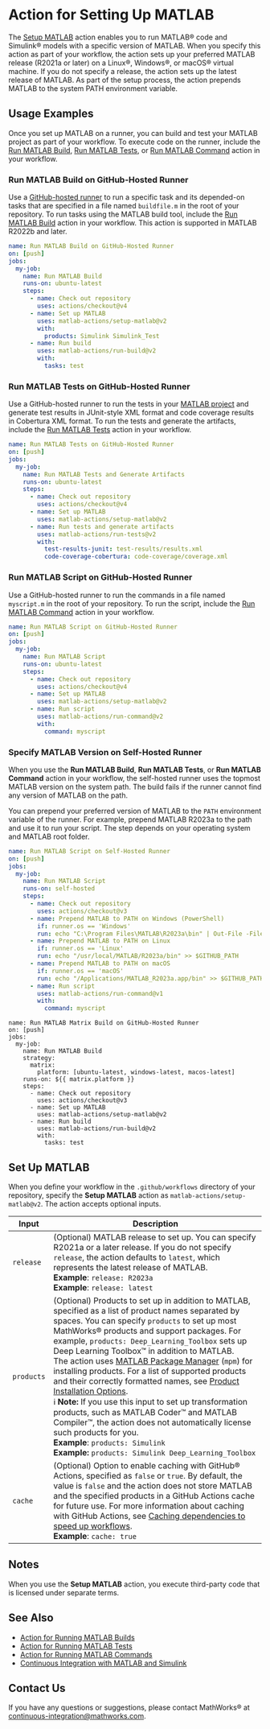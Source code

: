 # Action for Setting Up MATLAB

The [Setup MATLAB](#set-up-matlab) action enables you to run MATLAB&reg; code and Simulink&reg; models with a specific version of MATLAB. When you specify this action as part of your workflow, the action sets up your preferred MATLAB release (R2021a or later) on a Linux&reg;, Windows&reg;, or macOS&reg; virtual machine. If you do not specify a release, the action sets up the latest release of MATLAB. As part of the setup process, the action prepends MATLAB to the system PATH environment variable.

## Usage Examples
Once you set up MATLAB on a runner, you can build and test your MATLAB project as part of your workflow. To execute code on the runner, include the [Run MATLAB Build](https://github.com/matlab-actions/run-build/), [Run MATLAB Tests](https://github.com/matlab-actions/run-tests/), or [Run MATLAB Command](https://github.com/matlab-actions/run-command/) action in your workflow.

### Run MATLAB Build on GitHub-Hosted Runner
Use a [GitHub-hosted runner](https://docs.github.com/en/actions/hosting-your-own-runners/managing-self-hosted-runners/about-self-hosted-runners) to run a specific task and its depended-on tasks that are specified in a file named `buildfile.m` in the root of your repository. To run tasks using the MATLAB build tool, include the [Run MATLAB Build](https://github.com/matlab-actions/run-build/) action in your workflow. This action is supported in MATLAB R2022b and later.

```yaml
name: Run MATLAB Build on GitHub-Hosted Runner
on: [push]
jobs:
  my-job:
    name: Run MATLAB Build
    runs-on: ubuntu-latest
    steps:
      - name: Check out repository
        uses: actions/checkout@v4
      - name: Set up MATLAB
        uses: matlab-actions/setup-matlab@v2
        with:
          products: Simulink Simulink_Test
      - name: Run build
        uses: matlab-actions/run-build@v2
        with:
          tasks: test
```

### Run MATLAB Tests on GitHub-Hosted Runner
Use a GitHub-hosted runner to run the tests in your [MATLAB project](https://www.mathworks.com/help/matlab/projects.html) and generate test results in JUnit-style XML format and code coverage results in Cobertura XML format. To run the tests and generate the artifacts, include the [Run MATLAB Tests](https://github.com/matlab-actions/run-tests/) action in your workflow.

```yaml
name: Run MATLAB Tests on GitHub-Hosted Runner
on: [push]
jobs:
  my-job:
    name: Run MATLAB Tests and Generate Artifacts
    runs-on: ubuntu-latest
    steps:
      - name: Check out repository
        uses: actions/checkout@v4
      - name: Set up MATLAB
        uses: matlab-actions/setup-matlab@v2
      - name: Run tests and generate artifacts
        uses: matlab-actions/run-tests@v2
        with:
          test-results-junit: test-results/results.xml
          code-coverage-cobertura: code-coverage/coverage.xml
```

### Run MATLAB Script on GitHub-Hosted Runner
Use a GitHub-hosted runner to run the commands in a file named `myscript.m` in the root of your repository. To run the script, include the [Run MATLAB Command](https://github.com/matlab-actions/run-command/) action in your workflow.

```yaml
name: Run MATLAB Script on GitHub-Hosted Runner
on: [push]
jobs:
  my-job:
    name: Run MATLAB Script
    runs-on: ubuntu-latest
    steps:
      - name: Check out repository
        uses: actions/checkout@v4
      - name: Set up MATLAB
        uses: matlab-actions/setup-matlab@v2
      - name: Run script
        uses: matlab-actions/run-command@v2
        with:
          command: myscript
```

### Specify MATLAB Version on Self-Hosted Runner
When you use the **Run MATLAB Build**, **Run MATLAB Tests**, or **Run MATLAB Command** action in your workflow, the self-hosted runner uses the topmost MATLAB version on the system path. The build fails if the runner cannot find any version of MATLAB on the path.

You can prepend your preferred version of MATLAB to the `PATH` environment variable of the runner. For example, prepend MATLAB R2023a to the path and use it to run your script. The step depends on your operating system and MATLAB root folder.

```YAML
name: Run MATLAB Script on Self-Hosted Runner
on: [push]
jobs:
  my-job:
    name: Run MATLAB Script
    runs-on: self-hosted
    steps:
      - name: Check out repository
        uses: actions/checkout@v3 
      - name: Prepend MATLAB to PATH on Windows (PowerShell)
        if: runner.os == 'Windows'
        run: echo "C:\Program Files\MATLAB\R2023a\bin" | Out-File -FilePath $env:GITHUB_PATH -Encoding utf8 -Append     
      - name: Prepend MATLAB to PATH on Linux
        if: runner.os == 'Linux'
        run: echo "/usr/local/MATLAB/R2023a/bin" >> $GITHUB_PATH
      - name: Prepend MATLAB to PATH on macOS
        if: runner.os == 'macOS'
        run: echo "/Applications/MATLAB_R2023a.app/bin" >> $GITHUB_PATH
      - name: Run script
        uses: matlab-actions/run-command@v1
        with:
          command: myscript
```

```
name: Run MATLAB Matrix Build on GitHub-Hosted Runner
on: [push]
jobs:
  my-job:
    name: Run MATLAB Build
    strategy:
      matrix:
        platform: [ubuntu-latest, windows-latest, macos-latest]
    runs-on: ${{ matrix.platform }}
    steps:
      - name: Check out repository
        uses: actions/checkout@v3
      - name: Set up MATLAB
        uses: matlab-actions/setup-matlab@v2
      - name: Run build
        uses: matlab-actions/run-build@v2
        with:
          tasks: test
```


## Set Up MATLAB
When you define your workflow in the `.github/workflows` directory of your repository, specify the **Setup MATLAB** action as `matlab-actions/setup-matlab@v2`. The action accepts optional inputs.

| Input     | Description |
|-----------|-------------|
| `release` | (Optional) MATLAB release to set up. You can specify R2021a or a later release. If you do not specify `release`, the action defaults to `latest`, which represents the latest release of MATLAB.<br/>**Example**: `release: R2023a`<br/>**Example**: `release: latest`
| `products` | (Optional) Products to set up in addition to MATLAB, specified as a list of product names separated by spaces. You can specify `products` to set up most MathWorks&reg; products and support packages. For example, `products: Deep_Learning_Toolbox` sets up Deep Learning Toolbox&trade; in addition to MATLAB.</br> The action uses [MATLAB Package Manager](https://github.com/mathworks-ref-arch/matlab-dockerfile/blob/main/MPM.md) (`mpm`) for installing products. For a list of supported products and their correctly formatted names, see [Product Installation Options](https://github.com/mathworks-ref-arch/matlab-dockerfile/blob/main/MPM.md#product-installation-options).</br> :information_source: **Note:** If you use this input to set up transformation products, such as MATLAB Coder&trade; and MATLAB Compiler&trade;, the action does not automatically license such products for you.<br/> **Example**: `products: Simulink`</br>**Example:** `products: Simulink Deep_Learning_Toolbox`
| `cache` | (Optional) Option to enable caching with GitHub&reg; Actions, specified as `false` or `true`. By default, the value is `false` and the action does not store MATLAB and the specified products in a GitHub Actions cache for future use. For more information about caching with GitHub Actions, see [Caching dependencies to speed up workflows](https://docs.github.com/en/actions/using-workflows/caching-dependencies-to-speed-up-workflows).<br/> **Example**: `cache: true`

## Notes
When you use the **Setup MATLAB** action, you execute third-party code that is licensed under separate terms.

## See Also
- [Action for Running MATLAB Builds](https://github.com/matlab-actions/run-build/)
- [Action for Running MATLAB Tests](https://github.com/matlab-actions/run-tests/)
- [Action for Running MATLAB Commands](https://github.com/matlab-actions/run-command/)
- [Continuous Integration with MATLAB and Simulink](https://www.mathworks.com/solutions/continuous-integration.html)

## Contact Us
If you have any questions or suggestions, please contact MathWorks&reg; at [continuous-integration@mathworks.com](mailto:continuous-integration@mathworks.com).
